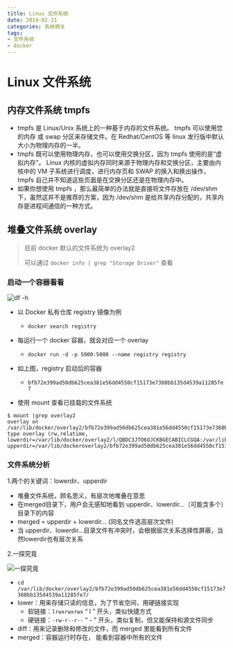 ```yaml
---
title: Linux 文件系统
date: 2019-02-21
categories: 系统相关
tags:
- 文件系统
- docker
---
```


# Linux 文件系统

## 内存文件系统 tmpfs

- tmpfs 是 Linux/Unix 系统上的一种基于内存的文件系统。 tmpfs 可以使用您的内存 或 swap 分区来存储文件。在 Redhat/CentOS 等 linux 发行版中默认大小为物理内存的一半。
- tmpfs 既可以使用物理内存，也可以使用交换分区，因为 tmpfs 使用的是“虚拟内存”。 Linux 内核的虚拟内存同时来源于物理内存和交换分区，主要由内核中的 VM 子系统进行调度，进行内存页和 SWAP 的换入和换出操作，tmpfs 自己并不知道这些页面是在交换分区还是在物理内存中。
- 如果你想使用 tmpfs ，那么最简单的办法就是直接将文件存放在 /dev/shm 下，虽然这并不是推荐的方案，因为 /dev/shm 是给共享内存分配的，共享内存是进程间通信的一种方式。

## 堆叠文件系统 overlay
> 目前 docker 默认的文件系统为 overlay2
>
> 可以通过 `docker info | grep "Storage Driver"` 查看

### 启动一个容器看看

![df -h](https://gitee.com/AmosWang/resource/raw/master/image/linux-df.png )

- 以 Docker 私有仓库 registry 镜像为例
  - `docker search registry`

- 每运行一个 docker 容器，就会对应一个 overlay
  - `docker run -d -p 5000:5000 --name registry registry`

- 如上图，registry 启动后的容器
  - `bfb72e399ad50db625cea381e56dd4550cf15173e7360bb135d4539a11285fe7`

- 使用 mount 查看已挂载的文件系统

```shell
$ mount |grep overlay2
overlay on /var/lib/docker/overlay2/bfb72e399ad50db625cea381e56dd4550cf15173e7360bb135d4539a11285fe7/merged
type overlay (rw,relatime,
lowerdir=/var/lib/docker/overlay2/l/QBDC3JTO6OJCKBGECABICLCGQA:/var/lib/docker/overlay2/l/YPDPWIL42CORMMVBBPDPSWLEF4:/var/lib/docker/overlay2/l/TRWDRE65Z2R7EZ6RZMDZYXXWAV:/var/lib/docker/overla2/l/LFP3RV3DQMHSDYUIQZO6XI6GUA:/var/lib/docker/overlay2/l/CTA7FIGTQQGU6AFA2HS665N47Y:/var/lib/docker/overlay2/l/2UREITCJ5P36FBPLQQTCLY6Z55,
upperdir=/var/lib/dockeroverlay2/bfb72e399ad50db625cea381e56dd4550cf15173e7360bb135d4539a11285fe7/diff,workdir=/var/lib/docker/overlay2/bfb72e399ad50db625cea381e56dd4550cf15173e7360bb135d4539a11285fe7/work)
```

### 文件系统分析

1.两个的关键词：lowerdir、upperdir

  - 堆叠文件系统，顾名思义，有层次地堆叠在意思
  - 在merged目录下，用户会无感知地看到 upperdir、lowerdir...（可能含多个）目录下的内容
  - merged = upperdir + lowerdir... (同名文件选高层次文件)
  - 当 upperdir、lowerdir...目录文件有冲突时，会根据层次关系选择性屏蔽，当然lowerdir也有层次关系

2.一探究竟

![一探究竟](https://gitee.com/AmosWang/resource/raw/master/image/linux-df-overlay.png )

  - `cd /var/lib/docker/overlay2/bfb72e399ad50db625cea381e56dd4550cf15173e7360bb135d4539a11285fe7/`
  - lower：用来存储只读的信息，为了节省空间，用硬链接实现
    - 软链接：`lrwxrwxrwx` “ l ” 开头，类似快捷方式
    - 硬链接：`-rw-r--r--` “ - ” 开头，类似复制，但又能保持和源文件同步
  - diff：用来记录删除和修改的文件，而 merged 里能看到所有文件
  - merged：容器运行时存在， 能看到容器中所有的文件
